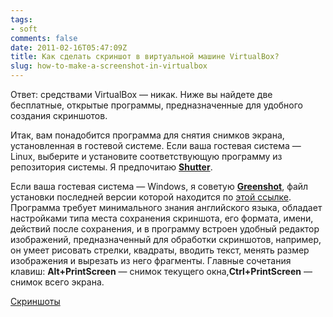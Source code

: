 ```yaml
---
tags:
- soft
comments: false
date: 2011-02-16T05:47:09Z
title: Как сделать скриншот в виртуальной машине VirtualBox?
slug: how-to-make-a-screenshot-in-virtualbox
---
```


Ответ: средствами VirtualBox — никак. Ниже вы найдете две бесплатные, открытые программы, предназначенные для удобного создания скриншотов.

Итак, вам понадобится программа для снятия снимков экрана, установленная в гостевой системе.
Если ваша гостевая система — Linux, выберите и установите соответствующую программу из репозитория системы. Я предпочитаю **[Shutter](http://shutter-project.org/ "Shutter - Feature-rich Screenshot Tool")**.

Если ваша гостевая система — Windows, я советую **[Greenshot](https://getgreenshot.org/ "Greenshot - a free and open source screenshot tool for productivity")**, файл установки последней версии которой находится по [этой ссылке](https://getgreenshot.org/downloads/). Программа требует минимального знания английского языка, обладает настройками типа места сохранения скриншота, его формата, имени, действий после сохранения, и в программу встроен удобный редактор изображений, предназначенный для обработки скриншотов, например, он умеет рисовать стрелки, квадраты, вводить текст, менять размер изображения и вырезать из него фрагменты. Главные сочетания клавиш: **Alt+PrintScreen** — снимок текущего окна,**Ctrl+PrintScreen** — снимок всего экрана.

[Скриншоты](https://getgreenshot.org/screenshots/)

<!--more-->
